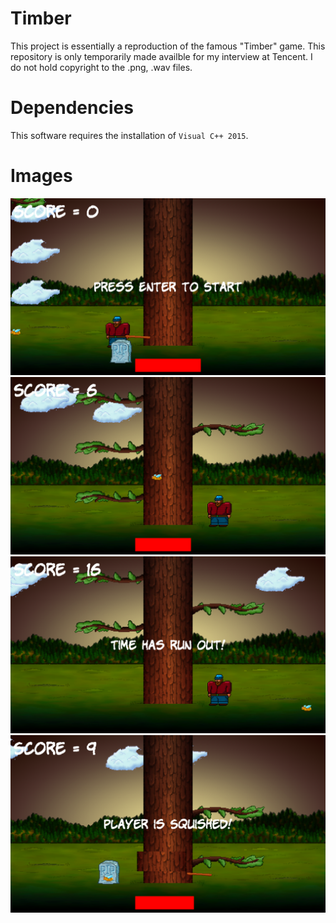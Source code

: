 # Timber

This project is essentially a reproduction of the famous "Timber" game. This repository is only temporarily made availble for my interview at Tencent. I do not hold copyright to the .png, .wav files.

# Dependencies

This software requires the installation of `Visual C++ 2015`.

# Images

![](screenshots/screenshot3.png)
![](screenshots/screenshot4.png)
![](screenshots/screenshot2.png)
![](screenshots/screenshot1.png)

